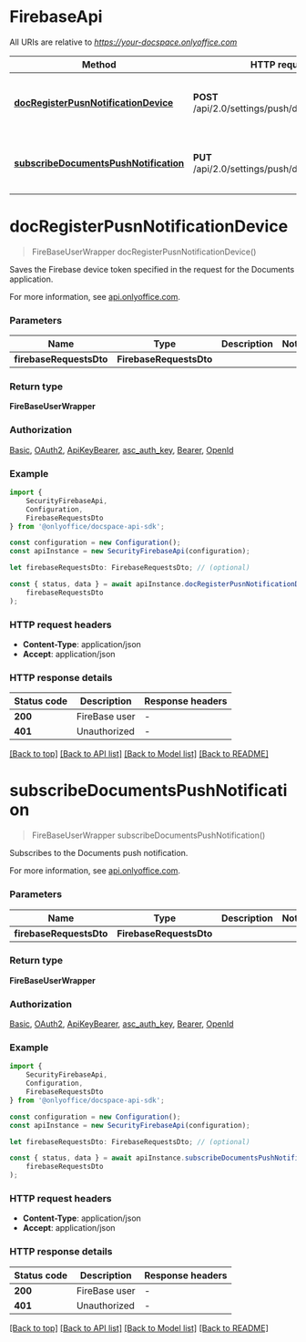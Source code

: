 # FirebaseApi

All URIs are relative to *https://your-docspace.onlyoffice.com*

|Method | HTTP request | Description|
|------------- | ------------- | -------------|
|[**docRegisterPusnNotificationDevice**](#docregisterpusnnotificationdevice) | **POST** /api/2.0/settings/push/docregisterdevice | Save the Documents Firebase device token|
|[**subscribeDocumentsPushNotification**](#subscribedocumentspushnotification) | **PUT** /api/2.0/settings/push/docsubscribe | Subscribe to Documents push notification|

# **docRegisterPusnNotificationDevice**
> FireBaseUserWrapper docRegisterPusnNotificationDevice()

Saves the Firebase device token specified in the request for the Documents application.

For more information, see [api.onlyoffice.com](https://api.onlyoffice.com/docspace/api-backend/usage-api/doc-register-pusn-notification-device/).

### Parameters

|Name | Type | Description  | Notes|
|------------- | ------------- | ------------- | -------------|
| **firebaseRequestsDto** | **FirebaseRequestsDto**|  | |


### Return type

**FireBaseUserWrapper**

### Authorization

[Basic](../README.md#Basic), [OAuth2](../README.md#OAuth2), [ApiKeyBearer](../README.md#ApiKeyBearer), [asc_auth_key](../README.md#asc_auth_key), [Bearer](../README.md#Bearer), [OpenId](../README.md#OpenId)

### Example

```typescript
import {
    SecurityFirebaseApi,
    Configuration,
    FirebaseRequestsDto
} from '@onlyoffice/docspace-api-sdk';

const configuration = new Configuration();
const apiInstance = new SecurityFirebaseApi(configuration);

let firebaseRequestsDto: FirebaseRequestsDto; // (optional)

const { status, data } = await apiInstance.docRegisterPusnNotificationDevice(
    firebaseRequestsDto
);
```

### HTTP request headers

 - **Content-Type**: application/json
 - **Accept**: application/json


### HTTP response details
| Status code | Description | Response headers |
|-------------|-------------|------------------|
|**200** | FireBase user |  -  |
|**401** | Unauthorized |  -  |

[[Back to top]](#) [[Back to API list]](../README.md#documentation-for-api-endpoints) [[Back to Model list]](../README.md#documentation-for-models) [[Back to README]](../README.md)

# **subscribeDocumentsPushNotification**
> FireBaseUserWrapper subscribeDocumentsPushNotification()

Subscribes to the Documents push notification.

For more information, see [api.onlyoffice.com](https://api.onlyoffice.com/docspace/api-backend/usage-api/subscribe-documents-push-notification/).

### Parameters

|Name | Type | Description  | Notes|
|------------- | ------------- | ------------- | -------------|
| **firebaseRequestsDto** | **FirebaseRequestsDto**|  | |


### Return type

**FireBaseUserWrapper**

### Authorization

[Basic](../README.md#Basic), [OAuth2](../README.md#OAuth2), [ApiKeyBearer](../README.md#ApiKeyBearer), [asc_auth_key](../README.md#asc_auth_key), [Bearer](../README.md#Bearer), [OpenId](../README.md#OpenId)

### Example

```typescript
import {
    SecurityFirebaseApi,
    Configuration,
    FirebaseRequestsDto
} from '@onlyoffice/docspace-api-sdk';

const configuration = new Configuration();
const apiInstance = new SecurityFirebaseApi(configuration);

let firebaseRequestsDto: FirebaseRequestsDto; // (optional)

const { status, data } = await apiInstance.subscribeDocumentsPushNotification(
    firebaseRequestsDto
);
```

### HTTP request headers

 - **Content-Type**: application/json
 - **Accept**: application/json


### HTTP response details
| Status code | Description | Response headers |
|-------------|-------------|------------------|
|**200** | FireBase user |  -  |
|**401** | Unauthorized |  -  |

[[Back to top]](#) [[Back to API list]](../README.md#documentation-for-api-endpoints) [[Back to Model list]](../README.md#documentation-for-models) [[Back to README]](../README.md)

